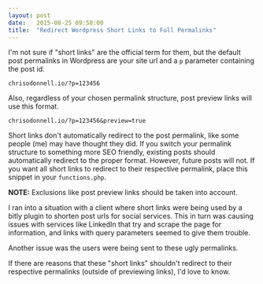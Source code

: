 ```yaml
---
layout: post
date:   2015-08-25 09:58:00
title:  "Redirect Wordpress Short Links to Full Permalinks"
---
```


I'm not sure if "short links" are the official term for them, but the default post permalinks in Wordpress are your site url and a `p` parameter containing the post id.

```
chrisodonnell.io/?p=123456
```

Also, regardless of your chosen permalink structure, post preview links will use this format.

```
chrisodonnell.io/?p=123456&preview=true
```

Short links don't automatically redirect to the post permalink, like some people (me) may have thought they did. If you switch your permalink structure to something more SEO friendly, existing posts should automatically redirect to the proper format. However, future posts will not. If you want all short links to redirect to their respective permalink, place this snippet in your `functions.php`.

**NOTE:** Exclusions like post preview links should be taken into account.

<script src="https://gist.github.com/codfish/7b8c8f4c4f085429f07c.js"></script>

I ran into a situation with a client where short links were being used by a bitly plugin to shorten post urls for social services. This in turn was causing issues with services like LinkedIn that try and scrape the page for information, and links with query parameters seemed to give them trouble.

Another issue was the users were being sent to these ugly permalinks.

If there are reasons that these "short links" shouldn't redirect to their respective permalinks (outside of previewing links), I'd love to know.
